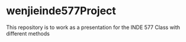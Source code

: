# wenjieinde577Project
This repository is to work as a presentation for the INDE 577 Class with different methods
